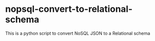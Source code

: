# nopsql-convert-to-relational-schema
This is a python script to convert NoSQL JSON to a Relational schema
